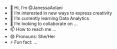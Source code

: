 - 👋 Hi, I’m @JanessaAolani
- 👀 I’m interested in new ways to express creativity 
- 🌱 I’m currently learning Data Analytics
- 💞️ I’m looking to collaborate on ...
- 📫 How to reach me ...
- 😄 Pronouns: She/Her
- ⚡ Fun fact: ...

<!---
JanessaAolani/JanessaAolani is a ✨ special ✨ repository because its `README.md` (this file) appears on your GitHub profile.
You can click the Preview link to take a look at your changes.
--->
